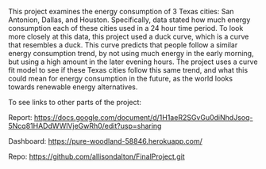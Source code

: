This project examines the energy consumption of 3 Texas cities: San Antonion, Dallas, and Houston. Specifically, data stated how much energy consumption each of these cities used in a 
24 hour time period. To look more closely at this data, this project used a duck curve, which is a curve that resembles a duck. This curve predicts that people
follow a similar energy consumption trend, by not using much energy in the early morning, but using a high amount in the later evening hours. The project uses a curve fit model to 
see if these Texas cities follow this same trend, and what this could mean for energy consumption in the future, as the world looks towards renewable energy alternatives.

To see links to other parts of the project:

Report: https://docs.google.com/document/d/1H1aeR2SGvGu0diNhdJsoq-5Ncq81HADdWWlVjeGwRh0/edit?usp=sharing

Dashboard: https://pure-woodland-58846.herokuapp.com/ 

Repo: https://github.com/allisondalton/FinalProject.git
